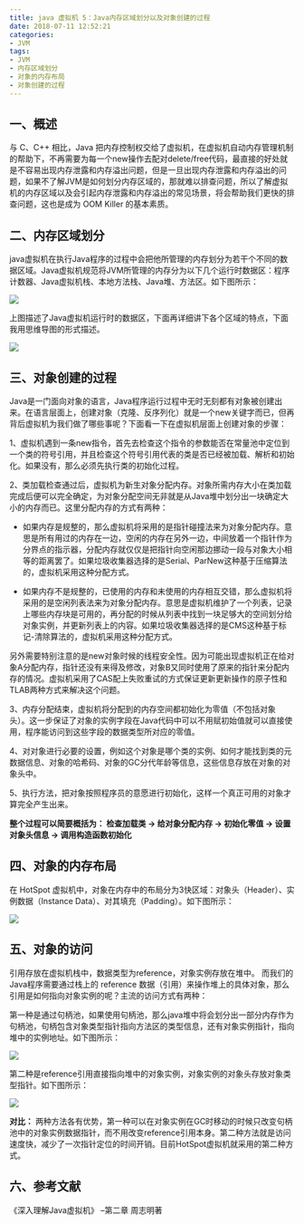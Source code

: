```yaml
---
title: java 虚拟机 5：Java内存区域划分以及对象创建的过程
date: 2018-07-11 12:52:21
categories:
- JVM
tags:
- JVM
- 内存区域划分
- 对象的内存布局
- 对象创建的过程
---
```



## 一、概述

与 C、C++ 相比，Java 把内存控制权交给了虚拟机，在虚拟机自动内存管理机制的帮助下，不再需要为每一个new操作去配对delete/free代码，最直接的好处就是不容易出现内存泄露和内存溢出问题，但是一旦出现内存泄露和内存溢出的问题，如果不了解JVM是如何划分内存区域的，那就难以排查问题，所以了解虚拟机的内存区域以及会引起内存泄露和内存溢出的常见场景，将会帮助我们更快的排查问题，这也是成为 OOM Killer 的基本素质。
<!--more-->

## 二、内存区域划分
java虚拟机在执行Java程序的过程中会把他所管理的内存划分为若干个不同的数据区域。Java虚拟机规范将JVM所管理的内存分为以下几个运行时数据区：程序计数器、Java虚拟机栈、本地方法栈、Java堆、方法区。如下图所示：

![](/images/2018091701.png)


上图描述了Java虚拟机运行时的数据区，下面再详细讲下各个区域的特点，下面我用思维导图的形式描述。

![](/images/2018091702.png)


## 三、对象创建的过程

Java是一门面向对象的语言，Java程序运行过程中无时无刻都有对象被创建出来。在语言层面上，创建对象（克隆、反序列化）就是一个new关键字而已，但再背后虚拟机为我们做了哪些事呢？下面看一下在虚拟机层面上创建对象的步骤：

1、虚拟机遇到一条new指令，首先去检查这个指令的参数能否在常量池中定位到一个类的符号引用，并且检查这个符号引用代表的类是否已经被加载、解析和初始化。如果没有，那么必须先执行类的初始化过程。

2、类加载检查通过后，虚拟机为新生对象分配内存。对象所需内存大小在类加载完成后便可以完全确定，为对象分配空间无非就是从Java堆中划分出一块确定大小的内存而已。这里分配内存的方式有两种：

- 如果内存是规整的，那么虚拟机将采用的是指针碰撞法来为对象分配内存。意思是所有用过的内存在一边，空闲的内存在另外一边，中间放着一个指针作为分界点的指示器，分配内存就仅仅是把指针向空闲那边挪动一段与对象大小相等的距离罢了。如果垃圾收集器选择的是Serial、ParNew这种基于压缩算法的，虚拟机采用这种分配方式。

- 如果内存不是规整的，已使用的内存和未使用的内存相互交错，那么虚拟机将采用的是空闲列表法来为对象分配内存。意思是虚拟机维护了一个列表，记录上哪些内存块是可用的，再分配的时候从列表中找到一块足够大的空间划分给对象实例，并更新列表上的内容。如果垃圾收集器选择的是CMS这种基于标记-清除算法的，虚拟机采用这种分配方式。

另外需要特别注意的是new对象时候的线程安全性。因为可能出现虚拟机正在给对象A分配内存，指针还没有来得及修改，对象B又同时使用了原来的指针来分配内存的情况。虚拟机采用了CAS配上失败重试的方式保证更新更新操作的原子性和TLAB两种方式来解决这个问题。

3、内存分配结束，虚拟机将分配到的内存空间都初始化为零值（不包括对象头）。这一步保证了对象的实例字段在Java代码中可以不用赋初始值就可以直接使用，程序能访问到这些字段的数据类型所对应的零值。

4、对对象进行必要的设置，例如这个对象是哪个类的实例、如何才能找到类的元数据信息、对象的哈希码、对象的GC分代年龄等信息，这些信息存放在对象的对象头中。

5、执行<init>方法，把对象按照程序员的意愿进行初始化，这样一个真正可用的对象才算完全产生出来。


**整个过程可以简要概括为： 检查加载类 -> 给对象分配内存 -> 初始化零值 -> 设置对象头信息 -> 调用构造函数初始化<init>**


## 四、对象的内存布局
在 HotSpot 虚拟机中，对象在内存中的布局分为3快区域：对象头（Header）、实例数据（Instance Data）、对其填充（Padding）。如下图所示：

![](/images/2018091703.png)

## 五、对象的访问

引用存放在虚拟机栈中，数据类型为reference，对象实例存放在堆中。
而我们的Java程序需要通过栈上的 reference 数据（引用）来操作堆上的具体对象，那么引用是如何指向对象实例的呢？主流的访问方式有两种：


第一种是通过句柄池，如果使用句柄池，那么java堆中将会划分出一部分内存作为句柄池，句柄包含对象类型指针指向方法区的类型信息，还有对象实例指针，指向堆中的实例地址。如下图所示：

![](/images/2018091704.png)


第二种是reference引用直接指向堆中的对象实例，对象实例的对象头存放对象类型指针。如下图所示：

![](/images/2018091705.png)

**对比：**
两种方法各有优势，第一种可以在对象实例在GC时移动的时候只改变句柄池中的对象实例数据指针，而不用改变reference引用本身。第二种方法就是访问速度快，减少了一次指针定位的时间开销。目前HotSpot虚拟机就采用的第二种方式。


## 六、参考文献
《深入理解Java虚拟机》 –第二章 周志明著 




